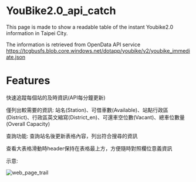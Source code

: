 # YouBike2.0_api_catch

This page is made to show a readable table of the instant Youbike2.0 information in Taipei City.

The information is retrieved from OpenData API service https://tcgbusfs.blob.core.windows.net/dotapp/youbike/v2/youbike_immediate.json

# Features
快速追蹤每個站的及時資訊(API每分鐘更新)

僅列出較需要的資訊: 站名(Station)、可借車數(Available)、站點行政區(District)、行政區英文縮寫(District_en)、可還車空位數(Vacant)、總車位數量(Overall Capacity)

查詢功能: 查詢站名後更新表格內容，列出符合搜尋的資訊

查看大表格滑動時header保持在表格最上方，方便隨時對照欄位意義資訊

示意:

![web_page_trail](https://github.com/CCL-Chun/ubike2.0_api_catch/assets/56715642/e3f6c41a-1d2f-446a-a2b5-8154d8e3e489)



